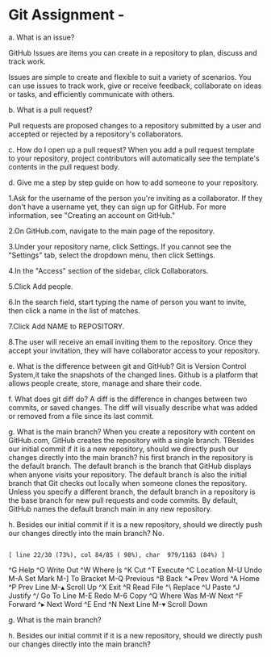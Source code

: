 # Git Assignment - <pamwang86>

a. What is an issue?

GitHub Issues are items you can create in a repository to plan, discuss and track work.

Issues are simple to create and flexible to suit a variety of scenarios. You can use issues to track work, give or receive feedback, collaborate on ideas or tasks, and efficiently communicate with others.

b. What is a pull request?

Pull requests are proposed changes to a repository submitted by a user and accepted or rejected by a repository's collaborators.

c. How do I open up a pull request?
When you add a pull request template to your repository, project contributors will automatically see the template's contents in the pull request body.

d. Give me a step by step guide on how to add someone to your repository.

1.Ask for the username of the person you're inviting as a collaborator. If they don't have a username yet, they can sign up for GitHub. For more information, see "Creating an account on GitHub."

2.On GitHub.com, navigate to the main page of the repository.

3.Under your repository name, click  Settings. If you cannot see the "Settings" tab, select the  dropdown menu, then click Settings.

4.In the "Access" section of the sidebar, click  Collaborators.

5.Click Add people.

6.In the search field, start typing the name of person you want to invite, then click a name in the list of matches.

7.Click Add NAME to REPOSITORY.

8.The user will receive an email inviting them to the repository. Once they accept your invitation, they will have collaborator access to your repository.


e. What is the difference between git and GitHub?
Git is Version Control System,it take the snapshots of the changed lines.
Github is a platform that allows people create, store, manage and share their code.

f. What does git diff do?
A diff is the difference in changes between two commits, or saved changes. The diff will visually describe what was added or removed from a file since its last commit.

g. What is the main branch?
When you create a repository with content on GitHub.com, GitHub creates the repository with a single branch. TBesides our initial commit if it is a new repository, should we directly push our changes directly into the main branch?
his first branch in the repository is the default branch. The default branch is the branch that GitHub displays when anyone visits your repository. The default branch is also the initial branch that Git checks out locally when someone clones the repository. Unless you specify a different branch, the default branch in a repository is the base branch for new pull requests and code commits.
By default, GitHub names the default branch main in any new repository.

h. Besides our initial commit if it is a new repository, should we directly push our changes directly into the main branch?
No.





































                                                                                                         [ line 22/30 (73%), col 84/85 ( 98%), char  979/1163 (84%) ]
^G Help           ^O Write Out      ^W Where Is       ^K Cut            ^T Execute        ^C Location       M-U Undo          M-A Set Mark      M-] To Bracket    M-Q Previous      ^B Back           ^◂ Prev Word      ^A Home           ^P Prev Line      M-▴ Scroll Up
^X Exit           ^R Read File      ^\ Replace        ^U Paste          ^J Justify        ^/ Go To Line     M-E Redo          M-6 Copy          ^Q Where Was      M-W Next          ^F Forward        ^▸ Next Word      ^E End            ^N Next Line      M-▾ Scroll Down


g. What is the main branch?

h. Besides our initial commit if it is a new repository, should we directly push our changes directly into the main branch?

